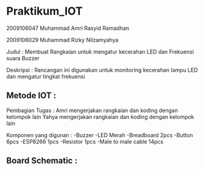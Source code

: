 # Praktikum_IOT

2009106047
Muhammad Amri Rasyid Ramadhan

2009106029
Muhammad Rizky Nilzamyahya

Judul :
Membuat Rangkaian untuk mengatur kecerahan LED dan Frekuensi suara Buzzer

Deskripsi :
Rancangan ini digunakan untuk monitoring kecerahan lampu LED dan mengatur tingkat frekuensi

Metode IOT :
-

Pembagian Tugas :
Amri mengerjakan rangkaian dan koding dengan kelompok lain
Yahya mengerjakan rangkaian dan koding dengan kelompok lain

Komponen yang digunan :
-Buzzer
-LED Merah
-Breadboard 2pcs
-Button 6pcs
-ESP8266 1pcs
-Resistor 1pcs
-Male to male cable 14pcs

Board Schematic :
-
